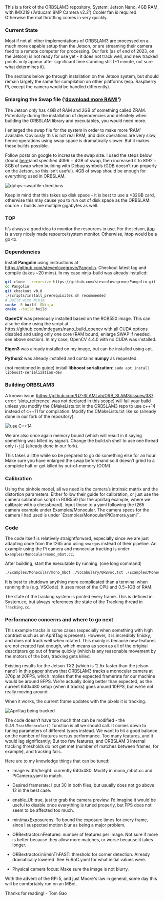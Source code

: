 This is a fork of the ORBSLAM3 repository.
System: Jetson Nano, 4GB RAM, with IMX219 (‘Arducam 8MP Camera v2.2’)
	Cooler fan is required. Otherwise thermal throttling comes in very quickly.

### Current State
Most if not all other implementations of ORBSLAM3 are processed on a much more capable setup than the Jetson, or are streaming their camera feed to a remote computer for processing. Our fork (as of end of 2023, on the Jetson) is not ready for use yet - it does not track well, and new tracked points only appear after significant time standing still (~1 minute, not sure what determines it). 

The sections below go through installation on the Jetson system, but should remain largely the same for compilation on other platforms (esp. Raspberry Pi, except the camera would be handled differently).

### Enlarging the Swap file (‘[download more RAM!](https://knowyourmeme.com/memes/download-more-ram)’)
The Jetson only has 4GB of RAM and 2GB of something called ZRAM. Potentially during the installation of dependencies and definitely when building the ORBSLAM library and executables, you would need more. 

I enlarged the swap file for the system in order to make more ‘RAM’ available. Obviously this is not real RAM, and disk operations are very slow, hence operations using swap space is dramatically slower. But it makes these builds possible.

Follow posts on google to increase the swap size. I used the steps below (found [here](https://www.google.com/url?q=https://gist.github.com/hansheng0512/97af6f988ad24291e5a94e5caeee1e2c&sa=D&source=docs&ust=1702074012900640&usg=AOvVaw1d8GpiF44GvZ5ihz1eMBCn))and specified 4096 = 4GB of swap, then increased it to 8192 = 8GB of swap when building with Debug symbols (GDB doesn’t run properly on the Jetson, so this isn’t useful). 4GB of swap should be enough for everything used in ORBSLAM. 

![dphys-swapfile-directions](README_imgs/dphys-swapfile.jpg)

Keep in mind that this takes up disk space - it is best to use a >32GB card, otherwise this may cause you to run out of disk space as the ORBSLAM source + builds are multiple gigabytes as well.

### TOP
It’s always a good idea to monitor the resources in use. For the jetson, [jtop](https://jetsonhacks.com/2023/02/07/jtop-the-ultimate-tool-for-monitoring-nvidia-jetson-devices/) is a very nicely made resource/system monitor. Otherwise, htop would be a go-to.

### Dependencies
Install **Pangolin** using instructions at https://github.com/stevenlovegrove/Pangolin. 
Checkout latest tag and compile (takes ~20 mins). In my case ninja-build was already installed:

```bash
git clone --recursive https://github.com/stevenlovegrove/Pangolin.git
cd Pangolin
git checkout v0.8
./scripts/install_prerequisites.sh recommended
# Build with Ninja
cmake -B build -GNinja
cmake --build build
```

**OpenCV** was previously installed based on the ROB550 image. This can also be done using the script at https://github.com/mdegans/nano_build_opencv with all CUDA options disabled and using only one core (RAM bound; enlarge SWAP if needed, see above section). In my case, OpenCV 4.4.0 with no CUDA was installed.

**Eigen3** was already installed on my image, but can be installed using apt.

**Python2** was already installed and contains **numpy** as requested.

(not mentioned in guide) install **libboost serialization**:
`sudo apt install libboost-serialization-dev`

### Building ORBSLAM3
A known issue (https://github.com/UZ-SLAMLab/ORB_SLAM3/issues/387 error: ‘slots_reference’ was not declared in this scope) will fail your build unless you modify the CMakeLists.txt in the ORBSLAM3 repo to use c++14 instead of c++11 for compilation. 
Modify the CMakeLists.txt like so (already done in our fork of the repository):

![use C++14](README_imgs/cpp14.jpg)

We are also once again memory bound (which will result in it saying something was killed by signal). Change the build.sh shell to use one thread only (`-j1`) (already done in our fork).

This takes a little while so be prepared to go do something else for an hour. Make sure you have enlarged the swap beforehand so it doesn’t grind to a complete halt or get killed by out-of-memory (OOM).

### Calibration
Using the pinhole model, all we need is the camera’s intrinsic matrix and the distortion parameters. Either follow their guide for calibration, or just use the camera calibration script in ROB550 (for the apriltag example, where we calibrate with a chessboard). Input those to a yaml following the t265 camera example under Examples/Monocular. The camera specs for the camera I had used is under `Examples/Monocular/PiCamera.yaml``.

### Code
The code itself is relatively straightforward, especially since we are just adapting code from the t265 and using `nvargus` instead of their pipeline. An example using the Pi camera and monocular tracking is under `Examples/Monocular/mono_mbot.cc`.

After building, start the executable by running: (one long command)
```bash
./Examples/Monocular/mono_mbot ./Vocabulary/ORBvoc.txt ./Examples/Monocular/PiCamera.yaml <optional-file-to-save-trajectory>
```

It is best to shutdown anything more complicated than a terminal when running this (e.g. VSCode). It uses most of the CPU and 0.5~1GB of RAM.

The state of the tracking system is printed every frame. This is defined in System.cc, but always references the state of the Tracking thread in `Tracking.cc`.

### Performance concerns and where to go next
This example tracks in some cases (especially when something with high contrast such as an AprilTag is present). However, it is incredibly finicky, and does not track well when rotated. This mainly is because new features are not created fast enough, which means as soon as all of the original descriptors go out of frame quickly (which is any reasonable movement by the motors of the bot), tracking gets killed.

Existing results for the Jetson TX2 (which is ‘2.5x faster than the jetson nano’) in [this paper](https://www.researchgate.net/publication/365725945_Visual_SLAM_for_Autonomous_Drone_Landing_on_a_Maritime_Platform) shows that ORBSLAM3 tracks a monocular camera at 376p at 20FPS, which implies that the expected framerate for our machine would be around 8FPS. We’re actually doing better than expected, as the current 640x480 setup (when it tracks) goes around 10FPS, but we’re not really moving around.

When it works, the current frame updates with the pixels it is tracking.

![Apriltag being tracked](README_imgs/apriltag_tracked.jpg)

The code doesn’t have too much that can be modified - the `SLAM.TrackMonocular()` function is all we should call. It comes down to tuning parameters of different types instead. We want to hit a good balance on the number of features versus performance. Too many features, and it would lag significantly; But too few features, and ORBSLAM 3 internal tracking thresholds do not get met (number of matches between frames, for example), and tracking fails.

Here are to my knowledge things that can be tuned:

* Image width/height: currently 640x480. Modify in mono_mbot.cc and PiCamera.yaml to match.

* Desired framerate: I put 30 in both files, but usually does not go above 12 in the best case.

* enable_UI: true, just to grab the camera preview. I’d imagine it would be useful to disable once everything is tuned properly, but FPS does not seem to be affected too much.

* min/maxExposurens: To bound the exposure times for every frame, since I suspected motion blur as being a major problem.

* ORBextractor.nFeatures: number of features per image. Not sure if more is better because they allow more matches, or worse because it takes longer.

* ORBextractor.ini/minThFAST: threshold for corner detection. Already dramatically lowered. See EuRoC.yaml for what initial values were.

* Physical camera focus: Make sure the image is not blurry.

With the advent of the RPi 5, and just Moore's law in general, some day this will be comfortably run on an MBot. 

Thanks for reading! - Tom Gao